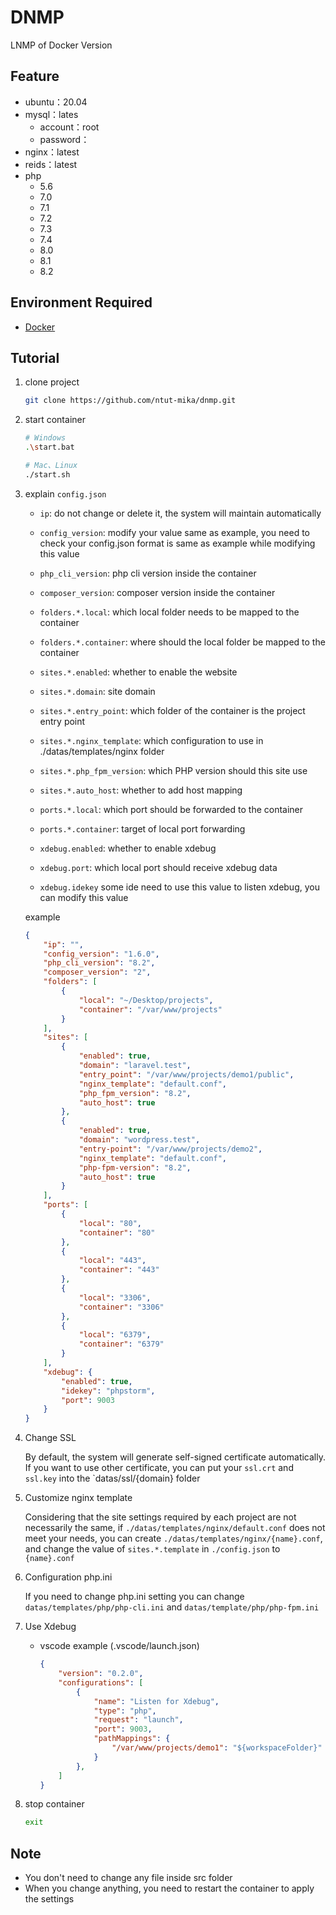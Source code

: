 # DNMP
LNMP of Docker Version

## Feature
- ubuntu：20.04
- mysql：lates
    - account：root
    - password：
- nginx：latest
- reids：latest
- php
    - 5.6
    - 7.0
    - 7.1
    - 7.2
    - 7.3
    - 7.4
    - 8.0
    - 8.1
    - 8.2

## Environment Required
- [Docker](https://www.docker.com/)

## Tutorial
1. clone project
    ```sh
    git clone https://github.com/ntut-mika/dnmp.git
    ```
2. start container
    ```sh
    # Windows
    .\start.bat

    # Mac、Linux
    ./start.sh
    ```
3. explain `config.json`
    - `ip`: do not change or delete it, the system will maintain automatically

    - `config_version`: modify your value same as example, you need to check your config.json format is same as example while modifying this value
    
    - `php_cli_version`: php cli version inside the container
    
    - `composer_version`: composer version inside the container
    
    - `folders.*.local`: which local folder needs to be mapped to the container

    - `folders.*.container`: where should the local folder be mapped to the container

    - `sites.*.enabled`: whether to enable the website
    
    - `sites.*.domain`: site domain

    - `sites.*.entry_point`: which folder of the container is the project entry point

    - `sites.*.nginx_template`: which configuration to use in ./datas/templates/nginx folder
    
    - `sites.*.php_fpm_version`: which PHP version should this site use
    
    - `sites.*.auto_host`: whether to add host mapping

    - `ports.*.local`: which port should be forwarded to the container

    - `ports.*.container`: target of local port forwarding

    - `xdebug.enabled`: whether to enable xdebug

    - `xdebug.port`: which local port should receive xdebug data

    - `xdebug.idekey` some ide need to use this value to listen xdebug, you can modify this value

    example
    ```json
    {
        "ip": "",
        "config_version": "1.6.0",
        "php_cli_version": "8.2",
        "composer_version": "2", 
        "folders": [
            {
                "local": "~/Desktop/projects",
                "container": "/var/www/projects"
            }
        ],
        "sites": [
            {
                "enabled": true,
                "domain": "laravel.test",
                "entry_point": "/var/www/projects/demo1/public",
                "nginx_template": "default.conf",
                "php_fpm_version": "8.2",
                "auto_host": true
            },
            {
                "enabled": true,
                "domain": "wordpress.test",
                "entry-point": "/var/www/projects/demo2",
                "nginx_template": "default.conf",
                "php-fpm-version": "8.2",
                "auto_host": true
            }
        ],
        "ports": [
            {
                "local": "80",
                "container": "80"
            },
            {
                "local": "443",
                "container": "443"
            },
            {
                "local": "3306",
                "container": "3306"
            },
            {
                "local": "6379",
                "container": "6379"
            }
        ],
        "xdebug": {
            "enabled": true,
            "idekey": "phpstorm",
            "port": 9003
        }
    }
    ```
4. Change SSL

    By default, the system will generate self-signed certificate automatically. If you want to use other certificate, you can put your `ssl.crt` and `ssl.key` into the `datas/ssl/{domain} folder

5. Customize nginx template
    
    Considering that the site settings required by each project are not necessarily the same, if `./datas/templates/nginx/default.conf` does not meet your needs, you can create `./datas/templates/nginx/{name}.conf`, and change the value of `sites.*.template` in `./config.json` to `{name}.conf`

6. Configuration php.ini

    If you need to change php.ini setting you can change `datas/templates/php/php-cli.ini` and `datas/template/php/php-fpm.ini`
7. Use Xdebug
    - vscode example (.vscode/launch.json)
        ```json
        {
            "version": "0.2.0",
            "configurations": [
                {
                    "name": "Listen for Xdebug",
                    "type": "php",
                    "request": "launch",
                    "port": 9003,
                    "pathMappings": {
                        "/var/www/projects/demo1": "${workspaceFolder}"
                    }
                },
            ]
        }
        ```
8. stop container
    ```sh
    exit
    ```

## Note
- You don't need to change any file inside src folder
- When you change anything, you need to restart the container to apply the settings
